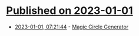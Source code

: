 # [Published on 2023-01-01](index.md)

* [2023-01-01, 07:21:44](https://news.ycombinator.com/item?id=34204356) - [Magic Circle Generator](https://game-dev-goose.itch.io/magic-circle-generator)
